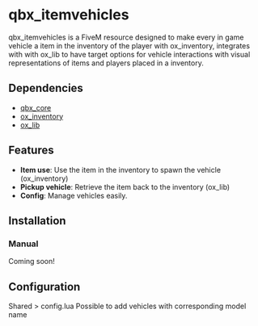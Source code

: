 # qbx_itemvehicles
qbx_itemvehicles is a FiveM resource designed to make every in game vehicle a item in the inventory of the player with ox_inventory, integrates with with ox_lib to have target options for vehicle interactions with visual representations of items and players placed in a inventory.

## Dependencies
- [qbx_core](https://github.com/Qbox-project/qbx_core)
- [ox_inventory](https://github.com/overextended/ox_inventory)
- [ox_lib](https://github.com/overextended/ox_lib)

## Features
- **Item use**: Use the item in the inventory to spawn the vehicle (ox_inventory)
- **Pickup vehicle**: Retrieve the item back to the inventory (ox_lib)
- **Config**: Manage vehicles easily.

## Installation
### Manual
Coming soon!

## Configuration
Shared > config.lua
Possible to add vehicles with corresponding model name
